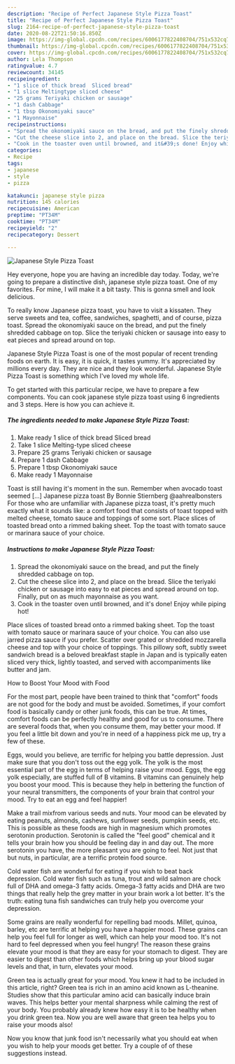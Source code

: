 ```yaml
---
description: "Recipe of Perfect Japanese Style Pizza Toast"
title: "Recipe of Perfect Japanese Style Pizza Toast"
slug: 2164-recipe-of-perfect-japanese-style-pizza-toast
date: 2020-08-22T21:50:16.850Z
image: https://img-global.cpcdn.com/recipes/6006177822408704/751x532cq70/japanese-style-pizza-toast-recipe-main-photo.jpg
thumbnail: https://img-global.cpcdn.com/recipes/6006177822408704/751x532cq70/japanese-style-pizza-toast-recipe-main-photo.jpg
cover: https://img-global.cpcdn.com/recipes/6006177822408704/751x532cq70/japanese-style-pizza-toast-recipe-main-photo.jpg
author: Lela Thompson
ratingvalue: 4.7
reviewcount: 34145
recipeingredient:
- "1 slice of thick bread  Sliced bread"
- "1 slice Meltingtype sliced cheese"
- "25 grams Teriyaki chicken or sausage"
- "1 dash Cabbage"
- "1 tbsp Okonomiyaki sauce"
- "1 Mayonnaise"
recipeinstructions:
- "Spread the okonomiyaki sauce on the bread, and put the finely shredded cabbage on top."
- "Cut the cheese slice into 2, and place on the bread. Slice the teriyaki chicken or sausage into easy to eat pieces and spread around on top. Finally, put on as much mayonnaise as you want."
- "Cook in the toaster oven until browned, and it&#39;s done! Enjoy while piping hot!"
categories:
- Recipe
tags:
- japanese
- style
- pizza

katakunci: japanese style pizza 
nutrition: 145 calories
recipecuisine: American
preptime: "PT34M"
cooktime: "PT34M"
recipeyield: "2"
recipecategory: Dessert

---
```



![Japanese Style Pizza Toast](https://img-global.cpcdn.com/recipes/6006177822408704/751x532cq70/japanese-style-pizza-toast-recipe-main-photo.jpg)

Hey everyone, hope you are having an incredible day today. Today, we're going to prepare a distinctive dish, japanese style pizza toast. One of my favorites. For mine, I will make it a bit tasty. This is gonna smell and look delicious.

To really know Japanese pizza toast, you have to visit a kissaten. They serve sweets and tea, coffee, sandwiches, spaghetti, and of course, pizza toast. Spread the okonomiyaki sauce on the bread, and put the finely shredded cabbage on top. Slice the teriyaki chicken or sausage into easy to eat pieces and spread around on top.

Japanese Style Pizza Toast is one of the most popular of recent trending foods on earth. It is easy, it is quick, it tastes yummy. It's appreciated by millions every day. They are nice and they look wonderful. Japanese Style Pizza Toast is something which I've loved my whole life.


To get started with this particular recipe, we have to prepare a few components. You can cook japanese style pizza toast using 6 ingredients and 3 steps. Here is how you can achieve it.

<!--inarticleads1-->

##### The ingredients needed to make Japanese Style Pizza Toast:

1. Make ready 1 slice of thick bread  Sliced bread
1. Take 1 slice Melting-type sliced cheese
1. Prepare 25 grams Teriyaki chicken or sausage
1. Prepare 1 dash Cabbage
1. Prepare 1 tbsp Okonomiyaki sauce
1. Make ready 1 Mayonnaise


Toast is still having it&#39;s moment in the sun. Remember when avocado toast seemed […] Japanese pizza toast By Bonnie Stiernberg @aahrealbonsters For those who are unfamiliar with Japanese pizza toast, it&#39;s pretty much exactly what it sounds like: a comfort food that consists of toast topped with melted cheese, tomato sauce and toppings of some sort. Place slices of toasted bread onto a rimmed baking sheet. Top the toast with tomato sauce or marinara sauce of your choice. 

<!--inarticleads2-->

##### Instructions to make Japanese Style Pizza Toast:

1. Spread the okonomiyaki sauce on the bread, and put the finely shredded cabbage on top.
1. Cut the cheese slice into 2, and place on the bread. Slice the teriyaki chicken or sausage into easy to eat pieces and spread around on top. Finally, put on as much mayonnaise as you want.
1. Cook in the toaster oven until browned, and it&#39;s done! Enjoy while piping hot!


Place slices of toasted bread onto a rimmed baking sheet. Top the toast with tomato sauce or marinara sauce of your choice. You can also use jarred pizza sauce if you prefer. Scatter over grated or shredded mozzarella cheese and top with your choice of toppings. This pillowy soft, subtly sweet sandwich bread is a beloved breakfast staple in Japan and is typically eaten sliced very thick, lightly toasted, and served with accompaniments like butter and jam. 

How to Boost Your Mood with Food


For the most part, people have been trained to think that "comfort" foods are not good for the body and must be avoided. Sometimes, if your comfort food is basically candy or other junk foods, this can be true. At times, comfort foods can be perfectly healthy and good for us to consume. There are several foods that, when you consume them, may better your mood. If you feel a little bit down and you're in need of a happiness pick me up, try a few of these.

Eggs, would you believe, are terrific for helping you battle depression. Just make sure that you don't toss out the egg yolk. The yolk is the most essential part of the egg in terms of helping raise your mood. Eggs, the egg yolk especially, are stuffed full of B vitamins. B vitamins can genuinely help you boost your mood. This is because they help in bettering the function of your neural transmitters, the components of your brain that control your mood. Try to eat an egg and feel happier!

Make a trail mixfrom various seeds and nuts. Your mood can be elevated by eating peanuts, almonds, cashews, sunflower seeds, pumpkin seeds, etc. This is possible as these foods are high in magnesium which promotes serotonin production. Serotonin is called the "feel good" chemical and it tells your brain how you should be feeling day in and day out. The more serotonin you have, the more pleasant you are going to feel. Not just that but nuts, in particular, are a terrific protein food source.

Cold water fish are wonderful for eating if you wish to beat back depression. Cold water fish such as tuna, trout and wild salmon are chock full of DHA and omega-3 fatty acids. Omega-3 fatty acids and DHA are two things that really help the grey matter in your brain work a lot better. It's the truth: eating tuna fish sandwiches can truly help you overcome your depression. 

Some grains are really wonderful for repelling bad moods. Millet, quinoa, barley, etc are terrific at helping you have a happier mood. These grains can help you feel full for longer as well, which can help your mood too. It's not hard to feel depressed when you feel hungry! The reason these grains elevate your mood is that they are easy for your stomach to digest. They are easier to digest than other foods which helps bring up your blood sugar levels and that, in turn, elevates your mood.

Green tea is actually great for your mood. You knew it had to be included in this article, right? Green tea is rich in an amino acid known as L-theanine. Studies show that this particular amino acid can basically induce brain waves. This helps better your mental sharpness while calming the rest of your body. You probably already knew how easy it is to be healthy when you drink green tea. Now you are well aware that green tea helps you to raise your moods also!

Now you know that junk food isn't necessarily what you should eat when you wish to help your moods get better. Try  a  couple of  of  these  suggestions  instead.

